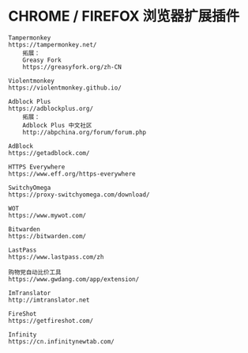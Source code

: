 # CHROME / FIREFOX 浏览器扩展插件

    Tampermonkey
    https://tampermonkey.net/
        拓展：
        Greasy Fork
        https://greasyfork.org/zh-CN
    
    Violentmonkey
    https://violentmonkey.github.io/
    
    Adblock Plus
    https://adblockplus.org/
        拓展：
        Adblock Plus 中文社区
        http://abpchina.org/forum/forum.php
    
    AdBlock
    https://getadblock.com/
    
    HTTPS Everywhere
    https://www.eff.org/https-everywhere
    
    SwitchyOmega
    https://proxy-switchyomega.com/download/
    
    WOT
    https://www.mywot.com/
    
    Bitwarden
    https://bitwarden.com/
    
    LastPass
    https://www.lastpass.com/zh
    
    购物党自动比价工具
    https://www.gwdang.com/app/extension/
    
    ImTranslator
    http://imtranslator.net
    
    FireShot
    https://getfireshot.com/
    
    Infinity
    https://cn.infinitynewtab.com/
